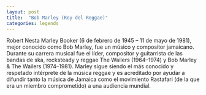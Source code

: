 ```yaml
---
layout: post
title:  "Bob Marley (Rey del Reggae)"
categories: legends
---
```

 
Robert Nesta Marley Booker (6 de febrero de 1945 – 11 de mayo de 1981), mejor conocido como Bob Marley, fue un músico y compositor jamaicano. Durante su carrera musical fue el líder, compositor y guitarrista de las bandas de ska, rocksteady y reggae The Wailers (1964–1974) y Bob Marley & The Wailers (1974–1981). Marley sigue siendo el más conocido y respetado intérprete de la música reggae y es acreditado por ayudar a difundir tanto la música de Jamaica como el movimiento Rastafari (de la que era un miembro comprometido) a una audiencia mundial.


